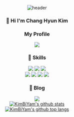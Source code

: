 <div align="center">

  ![header](https://capsule-render.vercel.app/api?type=waving&color=auto&height=200&section=header&text=KimBiYam&fontSize=48)

</div>

<div align="center">

  ### 🙋 Hi I'm Chang Hyun Kim

  ### My Profile

  <a href="https://kimbiyam.notion.site/Chang-Hyun-Kim-403adccc944746adb66a8df8742fd41d">
    <img src="https://img.shields.io/badge/Notion-000000?style=flat-square&logo=Notion&logoColor=white&link=https://kimbiyam.notion.site/Chang-Hyun-Kim-403adccc944746adb66a8df8742fd41d"/>
  </a>

</div>

<div align="center">

  ### 📕 Skills
  
  <div>
    <img src="https://img.shields.io/badge/-JavaScript-F7DF1E?style=flat-square&logo=javascript&logoColor=white" />
    <img src="https://img.shields.io/badge/-TypeScript-3178C6?style=flat-square&logo=typescript&logoColor=white" />
    <img src="https://img.shields.io/badge/-Dart-0175C2?style=flat-square&logo=dart&logoColor=white" />
  </div>
  <div>
    <img src="https://img.shields.io/badge/-Flutter-02569B?style=flat-square&logo=flutter&logoColor=white" />
    <img src="https://img.shields.io/badge/-Express-000000?style=flat-square&logo=express&logoColor=white" />
    <img src="https://img.shields.io/badge/-NestJs-E0234E?style=flat-square&logo=nestjs&logoColor=white" />
    <img src="https://img.shields.io/badge/-React-61DAFB?style=flat-square&logo=react&logoColor=white" />
  </div>

</div>

<div align="center">

  ### 📝 Blog

  <a href="https://kimbiyam.me">
    <img src="https://img.shields.io/badge/KimBiYam.log-E2E8F0?style=flat-square&link=https://kimbiyam.me"/>
  </a>

</div>

<div align="center">
  <a href="https://github.com/anuraghazra/github-readme-stats">
    <img align="center" src="https://github-readme-stats.vercel.app/api?username=KimBiYam&count_private=true&show_icons=true" alt="KimBiYam's github stats" />
  </a>
</div>
<div align="center">
  <a href="https://github.com/anuraghazra/github-readme-stats">
    <img align="center" src="https://github-readme-stats.anuraghazra1.vercel.app/api/top-langs/?username=KimBiYam&layout=compact" alt="KimBiYam's github top langs" />
  </a>  
<div>
